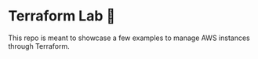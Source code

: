 # Terraform Lab 🧪
This repo is meant to showcase a few examples to manage AWS instances through Terraform.
